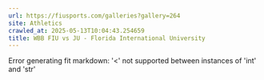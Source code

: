 ```yaml
---
url: https://fiusports.com/galleries?gallery=264
site: Athletics
crawled_at: 2025-05-13T10:04:43.254659
title: WBB FIU vs JU - Florida International University
---
```


Error generating fit markdown: '<' not supported between instances of 'int' and 'str'